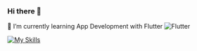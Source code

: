 ### Hi there 👋

🔭 I’m currently learning App Development with Flutter
![Flutter](https://img.shields.io/badge/Flutter-%2302569B.svg?style=for-the-badge&logo=Flutter&logoColor=white)

[![My Skills](https://skillicons.dev/icons?i=js,html,CSS,flutter,wasm)](https://skillicons.dev)

<!--
**AndreKrug/AndreKrug** is a ✨ _special_ ✨ repository because its `README.md` (this file) appears on your GitHub profile.

Here are some ideas to get you started:

- 🔭 I’m currently working on ...
- 🌱 I’m currently learning ...
- 👯 I’m looking to collaborate on ...
- 🤔 I’m looking for help with ...
- 💬 Ask me about ...
- 📫 How to reach me: ...
- 😄 Pronouns: ...
- ⚡ Fun fact: ...
-->
